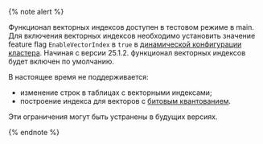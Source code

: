 {% note alert %}

Функционал векторных индексов доступен в тестовом режиме в main. Для включения векторных индексов необходимо установить значение feature flag `EnableVectorIndex` в `true` в [динамической конфигурации кластера](../../core/maintenance/manual/dynamic-config#dinamicheskaya-konfiguraciya-klastera). 
Начиная с версии 25.1.2. функционал векторных индексов будет включен по умолчанию.


В настоящее время не поддерживается:

* изменение строк в таблицах с векторными индексами;
* построение индекса для векторов c [битовым квантованием](../yql/reference/udf/list/knn.md#functions-convert).

Эти ограничения могут быть устранены в будущих версиях.

{% endnote %}
